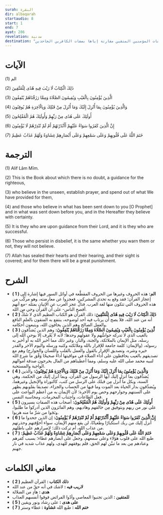 ```yaml
---
surah: البقرة
dir: albaqarah
startaudio: 8
start: 1
end: 7
ayat: 286
revelation: مدنية
destination: "بدأت السورة بالحروف المقطعة ( الم ) تـنبيهاً على إعجاز القرآن الكريم ، وتحدياً للمشركين بأن يأتوا بمثله ، وتحدثت عن صفات المؤمنين المتقين مقارنة إياها بصفات الكافرين الجاحدين"
---
```




# الآيات

<BoxAya>

  الم (1)

  ذَلِكَ الْكِتَابُ لَا رَيْبَ فِيهِ هُدًى لِلْمُتَّقِينَ (2) 

  الَّذِينَ يُؤْمِنُونَ بِالْغَيْبِ وَيُقِيمُونَ الصَّلَاةَ وَمِمَّا رَزَقْنَاهُمْ يُنْفِقُونَ (3) 

  وَالَّذِينَ يُؤْمِنُونَ بِمَا أُنْزِلَ إِلَيْكَ وَمَا أُنْزِلَ مِنْ قَبْلِكَ وَبِالْآخِرَةِ هُمْ يُوقِنُونَ (4) 

  أُولَئِكَ عَلَى هُدًى مِنْ رَبِّهِمْ وَأُولَئِكَ هُمُ الْمُفْلِحُونَ (5) 

  إِنَّ الَّذِينَ كَفَرُوا سَوَاءٌ عَلَيْهِمْ أَأَنْذَرْتَهُمْ أَمْ لَمْ تُنْذِرْهُمْ لَا يُؤْمِنُونَ (6) 

  خَتَمَ اللَّهُ عَلَى قُلُوبِهِمْ وَعَلَى سَمْعِهِمْ وَعَلَى أَبْصَارِهِمْ غِشَاوَةٌ وَلَهُمْ عَذَابٌ عَظِيمٌ (7)

</BoxAya>

# الترجمة

<BoxEn>

  (1) Alif Lām Mīm.

(2) This is the Book about which there is no doubt, a guidance for the righteous,

(3) who believe in the unseen, establish prayer, and spend out of what We have provided for them,

(4) and those who believe in what has been sent down to you [O Prophet] and in what was sent down before you, and in the Hereafter they believe with certainty.

(5) It is they who are upon guidance from their Lord, and it is they who are successful.

(6) Those who persist in disbelief, it is the same whether you warn them or not, they will not believe.

(7) Allah has sealed their hearts and their hearing, and their sight is covered; and for them there will be a great punishment.

</BoxEn>

# الشرح

<BoxExpl>

  * **( 1 )  الم:** هذه الحروف وغيرها من الحروف المقطَّعة في أوائل السور فيها إشارة إلى إعجاز القرآن؛ فقد وقع به تحدي المشركين، فعجزوا عن معارضته، وهو مركَّب من هذه الحروف التي تتكون منها لغة العرب. فدَلَّ عجز العرب عن الإتيان بمثله -مع أنهم أفصح الناس- على أن القرآن وحي من الله.
* **( 2 ) ذَلِكَ الْكِتَابُ لَا رَيْبَ فِيهِ هُدًى لِلْمُتَّقِينَ:**   ذلك القرآن هو الكتاب العظيم الذي لا شَكَّ أنه من عند الله، فلا يصح أن يرتاب فيه أحد لوضوحه، ينتفع به المتقون بالعلم النافع والعمل الصالح وهم الذين يخافون الله، ويتبعون أحكامه.
* **( 3 )  لَّذِينَ يُؤْمِنُونَ بِالْغَيْبِ وَيُقِيمُونَ الصَّلَاةَ وَمِمَّا رَزَقْنَاهُمْ يُنْفِقُونَ:**  وهم الذين يُصَدِّقون بالغيب الذي لا تدركه حواسُّهم ولا عقولهم وحدها؛ لأنه لا يُعْرف إلا بوحي الله إلى رسله، مثل الإيمان بالملائكة، والجنة، والنار، وغير ذلك مما أخبر الله به أو أخبر به رسوله، (والإيمان: كلمة جامعة للإقرار بالله وملائكته وكتبه ورسله واليوم الآخر والقدر خيره وشره، وتصديق الإقرار بالقول والعمل بالقلب واللسان والجوارح) وهم مع تصديقهم بالغيب يحافظون على أداء الصلاة في مواقيتها أداءً صحيحًا وَفْق ما شرع الله لنبيه محمد صلى الله عليه وسلم، ومما أعطيناهم من المال يخرجون صدقة أموالهم الواجبة والمستحبة.
* **( 4 )  وَالَّذِينَ يُؤْمِنُونَ بِمَا أُنْزِلَ إِلَيْكَ وَمَا أُنْزِلَ مِنْ قَبْلِكَ وَبِالْآخِرَةِ هُمْ يُوقِنُونَ:**  والذين يُصَدِّقون بما أُنزل إليك أيها الرسول من القرآن، وبما أنزل إليك من الحكمة، وهي السنة، وبكل ما أُنزل مِن قبلك على الرسل من كتب، كالتوراة والإنجيل وغيرهما، ويُصَدِّقون بدار الحياة بعد الموت وما فيها من الحساب والجزاء، تصديقا بقلوبهم يظهر على ألسنتهم وجوارحهم وخص يوم الآخرة؛ لأن الإيمان به من أعظم البواعث على فعل الطاعات، واجتناب المحرمات، ومحاسبة النفس.
* **( 5 )  أُولَئِكَ عَلَى هُدًى مِنْ رَبِّهِمْ وَأُولَئِكَ هُمُ الْمُفْلِحُونَ:**  أصحاب هذه الصفات يسيرون على نور من ربهم وبتوفيق مِن خالقهم وهاديهم، وهم الفائزون الذين أدركوا ما طلبوا، ونَجَوا من شرِّ ما منه هربوا.
* **( 6 ) إِنَّ الَّذِينَ كَفَرُوا سَوَاءٌ عَلَيْهِمْ أَأَنْذَرْتَهُمْ أَمْ لَمْ تُنْذِرْهُمْ لَا يُؤْمِنُونَ:**  إن الذين جحدوا ما أُنزل إليك من ربك استكبارًا وطغيانًا، لن يقع منهم الإيمان، سواء أخوَّفتهم وحذرتهم من عذاب الله، أم تركت ذلك؛ لإصرارهم على باطلهم.
* **( 7 ) خَتَمَ اللَّهُ عَلَى قُلُوبِهِمْ وَعَلَى سَمْعِهِمْ وَعَلَى أَبْصَارِهِمْ غِشَاوَةٌ وَلَهُمْ عَذَابٌ عَظِيمٌ:**  طبع الله على قلوب هؤلاء وعلى سمعهم، وجعل على أبصارهم غطاء؛ بسبب كفرهم وعنادهم مِن بعد ما تبيَّن لهم الحق، فلم يوفقهم للهدى، ولهم عذاب شديد في نار جهنم.

</BoxExpl>

# معاني الكلمات

<Box>

  * **( 2 )   ذلك الكتاب :** القرآن العظيم
* **لاريب فيه :** لاشك في أنه حقّ من عند الله
* **هدى :** هادٍ من الضلالة
* **للمتقين :** الذين تجنبوا المعاصي وأدّوا الفرائض فوقوا أنفسهم العذاب
* **( 5 )   على هدى :** على رشاد ونور ويقين
* **( 7 )   ختم الله :** طبع الله
**غشاوة :** غطاء وستر

</Box>
